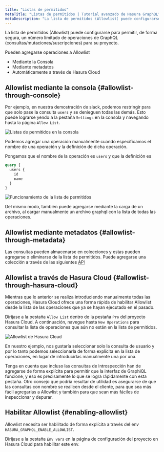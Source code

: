 ```yaml
---
title: "Listas de permitidos"
metaTitle: "Listas de permitidos | Tutorial avanzado de Hasura GraphQL"
metaDescription: "La lista de permitidos (Allowlist) puede configurarse para permitir, de forma segura, un número limitado de operaciones de GraphQL (consultas/mutaciones/suscripciones) para su proyecto."
---
```


La lista de permitidos (Allowlist) puede configurarse para permitir, de forma segura, un número limitado de operaciones de GraphQL (consultas/mutaciones/suscripciones) para su proyecto.

Pueden agregarse operaciones a Allowlist

- Mediante la Consola
- Mediante metadatos
- Automáticamente a través de Hasura Cloud

## Allowlist mediante la consola {#allowlist-through-console}

Por ejemplo, en nuestra demostración de slack, podemos restringir para que solo pase la consulta `users` y se denieguen todas las demás. Esto puede lograrse yendo a la pestaña `Settings` en la consola y navegando hasta la página `Allow List`.

![Listas de permitidos en la consola](https://graphql-engine-cdn.hasura.io/learn-hasura/assets/graphql-hasura-advanced/console-allow-lists.png)

Podemos agregar una operación manualmente cuando especificamos el nombre de una operación y la definición de dicha operación.

Pongamos que el nombre de la operación es `users` y que la definición es

```graphql
query {
  users {
    id
    name
  }
}
```

![Funcionamiento de la lista de permitidos](https://graphql-engine-cdn.hasura.io/learn-hasura/assets/graphql-hasura-advanced/allow-list-operation.png)

Del mismo modo, también puede agregarse mediante la carga de un archivo, al cargar manualmente un archivo graphql con la lista de todas las operaciones.

## Allowlist mediante metadatos {#allowlist-through-metadata}

Las consultas pueden almacenarse en colecciones y estas pueden agregarse o eliminarse de la lista de permitidos. Puede agregarse una colección a través de las siguientes [API](https://hasura.io/docs/latest/graphql/core/api-reference/schema-metadata-api/query-collections.html#api-query-collections)

## Allowlist a través de Hasura Cloud {#allowlist-through-hasura-cloud}

Mientras que lo anterior se realiza introduciendo manualmente todas las operaciones, Hasura Cloud ofrece una forma rápida de habilitar Allowlist desde la lista de las operaciones que ya se hayan ejecutado en el pasado.

Diríjase a la pestaña `Allow List` dentro de la pestaña `Pro` del proyecto Hasura Cloud. A continuación, navegue hasta `New Operations` para consultar la lista de operaciones que aún no están en la lista de permitidos.

![Allowlist de Hasura Cloud](https://graphql-engine-cdn.hasura.io/learn-hasura/assets/graphql-hasura-advanced/hasura-cloud-allowlist.png)

En nuestro ejemplo, nos gustaría seleccionar solo la consulta de usuario y por lo tanto podemos seleccionarla de forma explícita en la lista de operaciones, en lugar de introducirlas manualmente una por una.

Tenga en cuenta que incluso las consultas de Introspección han de agregarse de forma explícita para permitir que la interfaz de GraphiQL funcione, y eso es precisamente lo que se logra rápidamente con esta pestaña. Otro consejo que podría resultar de utilidad es asegurarse de que las consultas con nombre se realicen desde el cliente, para que sea más fácil agregarlas a Allowlist y también para que sean más fáciles de inspeccionar y depurar.

## Habilitar Allowlist {#enabling-allowlist}

Allowlist necesita ser habilitado de forma explícita a través del env `HASURA_GRAPHQL_ENABLE_ALLOWLIST`.

Diríjase a la pestaña `Env vars` en la página de configuración del proyecto en Hasura Cloud para habilitar este env.
